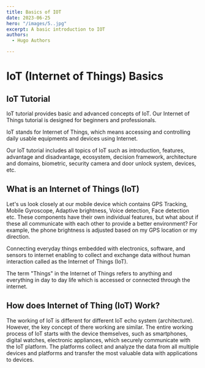 ```yaml
---
title: Basics of IOT
date: 2023-06-25
hero: "/images/5..jpg"
excerpt: A basic introduction to IOT
authors:
  - Hugo Authors

---
```

# IoT (Internet of Things) Basics
## IoT Tutorial
IoT tutorial provides basic and advanced concepts of IoT. Our Internet of Things tutorial is designed for beginners and professionals.

IoT stands for Internet of Things, which means accessing and controlling daily usable equipments and devices using Internet.

Our IoT tutorial includes all topics of IoT such as introduction, features, advantage and disadvantage, ecosystem, decision framework, architecture and domains, biometric, security camera and door unlock system, devices, etc.

## What is an Internet of Things (IoT)
Let's us look closely at our mobile device which contains GPS Tracking, Mobile Gyroscope, Adaptive brightness, Voice detection, Face detection etc. These components have their own individual features, but what about if these all communicate with each other to provide a better environment? For example, the phone brightness is adjusted based on my GPS location or my direction.

Connecting everyday things embedded with electronics, software, and sensors to internet enabling to collect and exchange data without human interaction called as the Internet of Things (IoT).

The term "Things" in the Internet of Things refers to anything and everything in day to day life which is accessed or connected through the internet.

## How does Internet of Thing (IoT) Work?

The working of IoT is different for different IoT echo system (architecture). However, the key concept of there working are similar. The entire working process of IoT starts with the device themselves, such as smartphones, digital watches, electronic appliances, which securely communicate with the IoT platform. The platforms collect and analyze the data from all multiple devices and platforms and transfer the most valuable data with applications to devices.